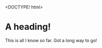 <DOCTYPE! html>
<html>
<head>
<title>First Title!</title>
</head>
<body>
<h1>A heading!</h1>
<p>This is all I know so far. Got a long way to go!</p>
</body>
</html>
